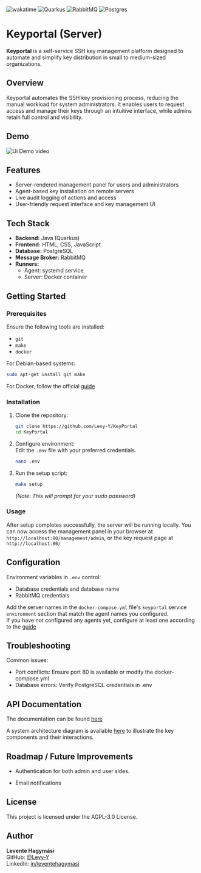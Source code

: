 ![wakatime](https://wakatime.com/badge/user/97539eb3-1c04-4900-b9fa-d76edc9c94da/project/aeb85c01-aa12-4794-ba2f-8525590c2bf8.svg?style=for-the-badge)
![Quarkus](https://img.shields.io/badge/quarkus-%234794EB.svg?style=for-the-badge&logo=quarkus&logoColor=white) ![RabbitMQ](https://img.shields.io/badge/Rabbitmq-FF6600?style=for-the-badge&logo=rabbitmq&logoColor=white) ![Postgres](https://img.shields.io/badge/postgres-%23316192.svg?style=for-the-badge&logo=postgresql&logoColor=white)

# Keyportal (Server)

**Keyportal** is a self-service SSH key management platform designed to automate and simplify key distribution in small to medium-sized organizations.

## Overview

Keyportal automates the SSH key provisioning process, reducing the manual workload for system administrators. It enables users to request access and manage their keys through an intuitive interface, while admins retain full control and visibility.

## Demo

![Ui Demo video](/media/ui_demo.gif)

## Features

- Server-rendered management panel for users and administrators
- Agent-based key installation on remote servers
- Live audit logging of actions and access
- User-friendly request interface and key management UI

## Tech Stack

- **Backend:** Java (Quarkus)
- **Frontend:** HTML, CSS, JavaScript
- **Database:** PostgreSQL
- **Message Broker:** RabbitMQ
- **Runners:**
    - Agent: systemd service
    - Server: Docker container

## Getting Started

### Prerequisites

Ensure the following tools are installed:

- `git`
- `make`
- `docker`

For Debian-based systems:
```sh
sudo apt-get install git make
```
For Docker, follow the official [guide](https://docs.docker.com/engine/install/)

### Installation

1.  Clone the repository:
    ```sh
    git clone https://github.com/Levy-Y/KeyPortal
    cd KeyPortal
    ```
2.  Configure environment:  
    Edit the `.env` file with your preferred credentials.
    ```sh
    nano .env
    ```
3. Run the setup script:
   ```sh
   make setup
   ```
   _(Note: This will prompt for your sudo password)_

### Usage

After setup completes successfully, the server will be running locally. You can now access the management panel in your browser at `http://localhost:80/management/admin`, or the key request page at `http://localhost:80/`

## Configuration

Environment variables in `.env` control:

- Database credentials and database name  
- RabbitMQ credentials

Add the server names in the `docker-compose.yml` file's `keyportal` service `environment` section that match the agent names you configured.  
If you have not configured any agents yet, configure at least one according to the [guide](https://github.com/Levy-Y/KeyPortal-Agent)

## Troubleshooting

Common issues:
- Port conflicts: Ensure port 80 is available or modify the docker-compose.yml
- Database errors: Verify PostgreSQL credentials in .env

## API Documentation
The documentation can be found [here](https://Levy-Y.github.io/KeyPortal/)

A system architecture diagram is available [here](/media/KeyPortal_diagram.png) to illustrate the key components and their interactions.

## Roadmap / Future Improvements

-   Authentication for both admin and user sides.

-   Email notifications


## License

This project is licensed under the AGPL-3.0 License.

## Author

**Levente Hagymási**
<br>
GitHub: [@Levy-Y](https://github.com/Levy-Y) <br>
LinkedIn: [in/leventehagymasi](https://www.linkedin.com/in/leventehagymasi)
